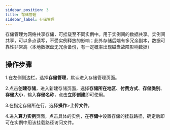 ```yaml
---
sidebar_position: 3
title: 存储管理
sidebar_label: 存储管理
---
```

存储管理为网络共享存储，可挂载至不同实例中。用于实例间的数据共享。实例间共享，可以多点读写，不受实例释放的影响；此外存储后端有多冗余副本，数据可靠性非常高（本地数据盘无冗余备份，有一定概率出现磁盘故障影响数据）

<!-- 优势：实例间共享，可以多点读写，不受实例释放的影响；此外存储后端有多冗余副本，数据可靠性非常高（本地数据盘无冗余备份，有一定概率出现磁盘故障影响数据）

劣势：IO性能一般

推荐使用方法：将重要数据或代码存放于文件存储中，所有实例共享，便利的同时数据可靠性也有保障；在训练时，需要高IO性能的数据（如训练数据），先拷贝到实例本地数据盘，从本地盘读数据获得更好的IO性能。如此兼顾便利、安全和性能。 -->

## 操作步骤
1.在左侧侧边栏，选择**存储管理**，默认进入存储管理页面。

2.点击**创建存储**，进入新建存储页面，选择**存储所在地区**、**付费方式**、**存储类别**、**存储大小**，输入**存储名称**，点击**立即创建**即可使用。

3.在指定存储所在行，选择**操作**>**上传文件**。

4.进入**算力实例**页面，点击具体的实例，在**存储**中设置存储的挂载路径，确定后即可在实例中用该挂载路径访问文件。



